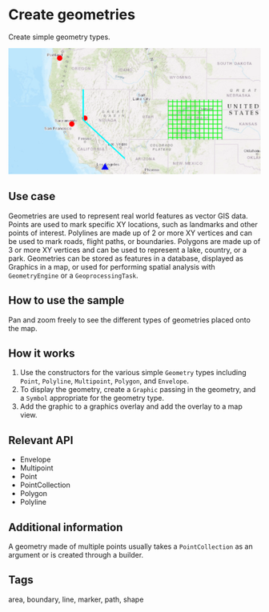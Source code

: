 # Create geometries

Create simple geometry types.

![](CreateGeometries.png)

## Use case

Geometries are used to represent real world features as vector GIS data. Points are used to mark specific XY locations, such as landmarks and other points of interest. Polylines are made up of 2 or more XY vertices and can be used to mark roads, flight paths, or boundaries. Polygons are made up of 3 or more XY vertices and can be used to represent a lake, country, or a park. Geometries can be stored as features in a database, displayed as Graphics in a map, or used for performing spatial analysis with `GeometryEngine` or a `GeoprocessingTask`.

## How to use the sample

Pan and zoom freely to see the different types of geometries placed onto the map.

## How it works

1. Use the constructors for the various simple `Geometry` types including `Point`, `Polyline`, `Multipoint`, `Polygon`, and `Envelope`.
2. To display the geometry, create a `Graphic` passing in the geometry, and a `Symbol` appropriate for the geometry type.
3. Add the graphic to a graphics overlay and add the overlay to a map view.

## Relevant API

* Envelope
* Multipoint
* Point
* PointCollection
* Polygon
* Polyline

## Additional information

A geometry made of multiple points usually takes a `PointCollection` as an argument or is created through a builder.

## Tags

area, boundary, line, marker, path, shape
